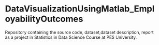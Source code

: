# DataVisualizationUsingMatlab_EmployabilityOutcomes
Repository containing the source code, dataset,dataset description, report as a project in Statistics in Data Science Course at PES University.
